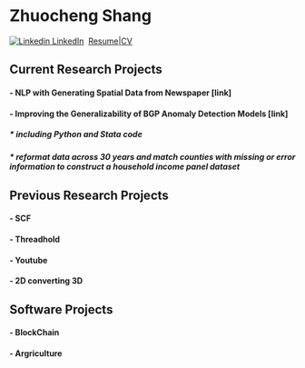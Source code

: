 # Zhuocheng Shang

[![Linkedin](https://i.stack.imgur.com/gVE0j.png) LinkedIn](https://www.linkedin.com/in/zhuochengshang/)
&nbsp;[Resume|CV](Zhuocheng_Shang_CV_Dec_06.pdf "Resume|CV")



## Current Research Projects
#### - NLP with Generating Spatial Data from Newspaper [link]
#### - Improving the Generalizability of BGP Anomaly Detection Models [link]
##### * including Python and Stata code
##### * reformat data across 30 years and match counties with missing or error information to construct a household income panel dataset

## Previous Research Projects
#### - SCF
#### - Threadhold
#### - Youtube 
#### - 2D converting 3D

## Software Projects
#### - BlockChain
#### - Argriculture

